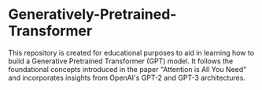 # Generatively-Pretrained-Transformer
This repository is created for educational purposes to aid in learning how to build a Generative Pretrained Transformer (GPT) model. 
It follows the foundational concepts introduced in the paper "Attention is All You Need" and incorporates insights from OpenAI's GPT-2 and GPT-3 architectures.
